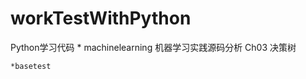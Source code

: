 # workTestWithPython
Python学习代码
    * machinelearning
        机器学习实践源码分析
            Ch03 决策树

    *basetest
